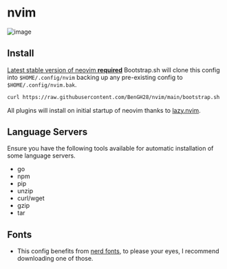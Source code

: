 # nvim


  ![image](https://user-images.githubusercontent.com/45215137/161371967-2ca62397-01ec-4555-85fc-9e117073f2d1.png)



## Install

[Latest stable version of neovim **required**](https://github.com/neovim/neovim)
Bootstrap.sh will clone this config into `$HOME/.config/nvim`
backing up any pre-existing config to `$HOME/.config/nvim.bak`.

```bash
curl https://raw.githubusercontent.com/BenGH28/nvim/main/bootstrap.sh | sh
```

All plugins will install on initial startup of neovim thanks to [lazy.nvim](https://github.com/folke/lazy.nvim).


## Language Servers


Ensure you have the following tools available for automatic installation of some language servers.
- go
- npm
- pip
- unzip
- curl/wget
- gzip
- tar


## Fonts

- This config benefits from [nerd fonts](https://github.com/ryanoasis/nerd-fonts.git), to please your eyes,
  I recommend downloading one of those.
